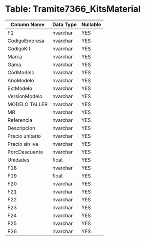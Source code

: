 # Table: Tramite7366_KitsMaterial

| Column Name | Data Type | Nullable |
|-------------|-----------|----------|
| F1 | nvarchar | YES |
| CodigoEmpresa | nvarchar | YES |
| CodigoKit | nvarchar | YES |
| Marca | nvarchar | YES |
| Gama | nvarchar | YES |
| CodModelo | nvarchar | YES |
| AñoModelo | nvarchar | YES |
| ExtModelo | nvarchar | YES |
| VersionModelo | nvarchar | YES |
| MODELO TALLER | nvarchar | YES |
| MR | nvarchar | YES |
| Referencia | nvarchar | YES |
| Descripcion | nvarchar | YES |
| Precio unitario | nvarchar | YES |
| Precio sin iva | nvarchar | YES |
| PorcDescuento | nvarchar | YES |
| Unidades | float | YES |
| F18 | nvarchar | YES |
| F19 | float | YES |
| F20 | nvarchar | YES |
| F21 | nvarchar | YES |
| F22 | nvarchar | YES |
| F23 | nvarchar | YES |
| F24 | nvarchar | YES |
| F25 | nvarchar | YES |
| F26 | nvarchar | YES |
